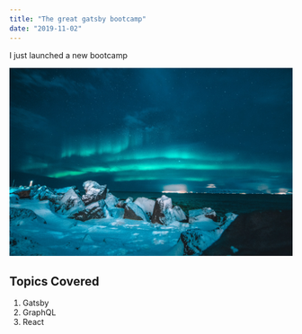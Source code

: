 ```yaml
---
title: "The great gatsby bootcamp"
date: "2019-11-02"
---
```


I just launched a new bootcamp

![iceland](./iceland.png)

## Topics Covered

1. Gatsby
2. GraphQL
3. React
